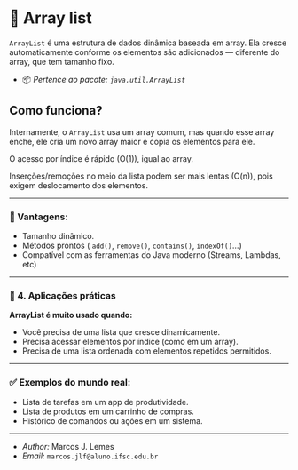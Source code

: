 # 🔹 Array list

`ArrayList` é uma estrutura de dados dinâmica baseada em array.
Ela cresce automaticamente conforme os elementos são adicionados — diferente do array, que tem tamanho fixo.

* 📦 *Pertence ao pacote: `java.util.ArrayList`*


## Como funciona?


Internamente, o `ArrayList` usa um array comum, mas quando esse array enche, ele cria um novo array maior e copia os elementos para ele.

O acesso por índice é rápido (O(1)), igual ao array.

Inserções/remoções no meio da lista podem ser mais lentas (O(n)), pois exigem deslocamento dos elementos.

---
### 🔸 Vantagens:
* Tamanho dinâmico.
* Métodos prontos ( `add()`, `remove()`, `contains()`, `indexOf()`...)
* Compatível com as ferramentas do Java moderno (Streams, Lambdas, etc)

---

### 🔹 4. Aplicações práticas

<strong>ArrayList é muito usado quando:</strong>
* Você precisa de uma lista que cresce dinamicamente.
* Precisa acessar elementos por índice (como em um array).
* Precisa de uma lista ordenada com elementos repetidos permitidos.

---
### ✅ Exemplos do mundo real:

* Lista de tarefas em um app de produtividade.
* Lista de produtos em um carrinho de compras.
* Histórico de comandos ou ações em um sistema.

---
* *Author:* Marcos J. Lemes
* *Email:* `marcos.jlf@aluno.ifsc.edu.br`